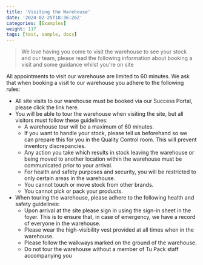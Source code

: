 ```yaml
---
title: 'Visiting the Warehouse'
date: '2024-02-25T18:36:26Z'
categories: [Examples]
weight: 117
tags: [test, sample, docs]
---
```

> We love having you come to visit the warehouse to see your stock and our team, please read the following information about booking a visit and some guidance whilst you're on site

All appointments to visit our warehouse are limited to 60 minutes. We ask that when booking a
visit to our warehouse you adhere to the following rules:

- All site visits to our warehouse must be booked via our Success Portal, please click the link
here.
- You will be able to tour the warehouse when visiting the site, but all visitors must follow these
guidelines:
	- A warehouse tour will be a maximum of 60 minutes.
    - If you want to handle your stock, please tell us beforehand so we can prepare this for you
in the Quality Control room. This will prevent inventory discrepancies.
	- Any action you take which results in stock leaving the warehouse or being moved to
another location within the warehouse must be communicated prior to your arrival.
	- For health and safety purposes and security, you will be restricted to only certain areas in
the warehouse.
	- You cannot touch or move stock from other brands.
    - You cannot pick or pack your products.
- When touring the warehouse, please adhere to the following health and safety guidelines:
    - Upon arrival at the site please sign in using the sign-in sheet in the foyer. This is to ensure
that, in case of emergency, we have a record of everyone in the warehouse.
	- Please wear the high-visibility vest provided at all times when in the warehouse.
    - Please follow the walkways marked on the ground of the warehouse.
	- Do not tour the warehouse without a member of Tu Pack staff accompanying you
